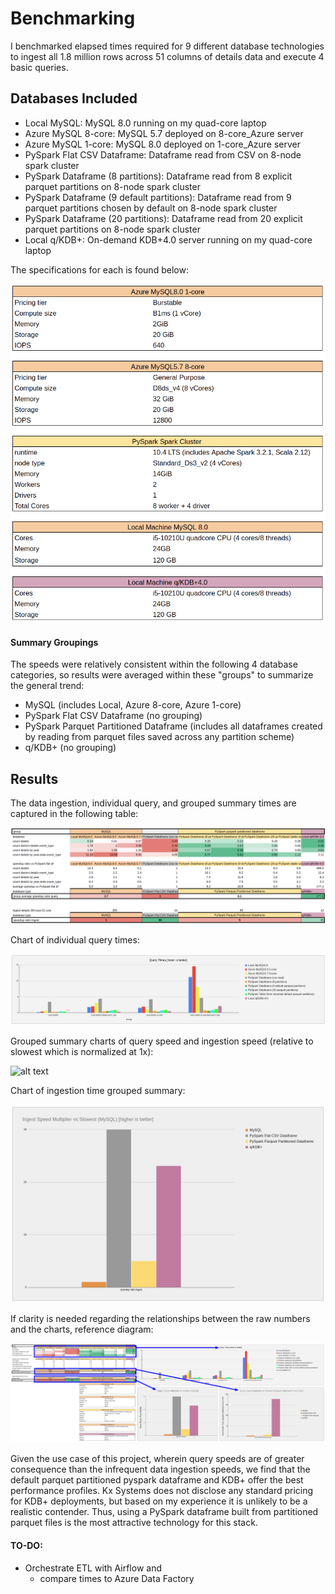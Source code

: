 # Benchmarking

I benchmarked elapsed times required for 9 different database technologies to ingest all 1.8 million rows across 51 columns of details data and execute 4 basic queries.

## Databases Included

 - Local MySQL: MySQL 8.0 running on my quad-core laptop  
 - Azure MySQL 8-core: MySQL 5.7 deployed on 8-core_Azure server  
 - Azure MySQL 1-core: MySQL 8.0 deployed on 1-core_Azure server  
 - PySpark Flat CSV Dataframe: Dataframe read from CSV on 8-node spark cluster  
 - PySpark Dataframe (8 partitions): Dataframe read from 8 explicit parquet partitions on 8-node spark cluster  
 - PySpark Dataframe (9 default partitions): Dataframe read from 9 parquet partitions chosen by default on 8-node spark cluster  
 - PySpark Dataframe (20 partitions): Dataframe read from 20 explicit parquet partitions on 8-node spark cluster  
 - Local q/KDB+: On-demand KDB+4.0 server running on my quad-core laptop  

The specifications for each is found below:

![alt text](https://github.com/conner-mcnicholas/StormEventsDB/blob/main/benchmarking/imgs/chart_db_specs.png?raw=true)  

#### Summary Groupings

The speeds were relatively consistent within the following 4 database categories, so results were averaged within these "groups" to summarize the general trend:

 - MySQL (includes Local, Azure 8-core, Azure 1-core)  
 - PySpark Flat CSV Dataframe (no grouping)  
 - PySpark Parquet Partitioned Dataframe (includes all dataframes created by reading from parquet files saved across any partition scheme)  
 - q/KDB+ (no grouping)  

## Results

The data ingestion, individual query, and grouped summary times are captured in the following table:

 ![alt text](https://github.com/conner-mcnicholas/StormEventsDB/blob/main/benchmarking/imgs/charts_numbers.png?raw=true)

Chart of individual query times:  

 ![alt text](https://github.com/conner-mcnicholas/StormEventsDB/blob/main/benchmarking/imgs/chartquery.png?raw=true)

Grouped summary charts of query speed and ingestion speed (relative to slowest which is normalized at 1x):  

![alt text](https://github.com/conner-mcnicholas/StormEventsDB/blob/main/benchmarking/imgs/groupedcspeedcharts.png?raw=true)

Chart of ingestion time grouped summary:

![alt text](https://github.com/conner-mcnicholas/StormEventsDB/blob/main/benchmarking/imgs/chartingestspeed.png?raw=true)

If clarity is needed regarding the relationships between the raw numbers and the charts, reference diagram:

![alt text](https://github.com/conner-mcnicholas/StormEventsDB/blob/main/benchmarking/imgs/charts_annotated.png?raw=true)


Given the use case of this project, wherein query speeds are of greater consequence than the infrequent data ingestion speeds, we find that the default
parquet partitioned pyspark dataframe and KDB+ offer the best performance profiles.  Kx Systems does not disclose any standard pricing for KDB+ deployments, but based on my experience it is unlikely to be a realistic contender.  Thus, using a PySpark dataframe built from partitioned parquet files is the most attractive technology for this stack.

#### TO-DO:

 - Orchestrate ETL with Airflow and
    - compare times to Azure Data Factory
